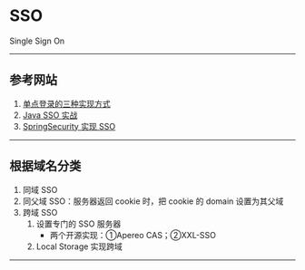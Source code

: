 # SSO
Single Sign On

---
## 参考网站
1. [单点登录的三种实现方式](https://mp.weixin.qq.com/s/OOQzl2WXS72CZMXLmXbeRA)
2. [Java SSO 实战](https://www.bilibili.com/video/BV1hT4y157QF)
3. [SpringSecurity 实现 SSO](https://mp.weixin.qq.com/s/9MCsxdkkWF4i4M6xbbO_xA)
---
## 根据域名分类
1. 同域 SSO
2. 同父域 SSO：服务器返回 cookie 时，把 cookie 的 domain 设置为其父域
3. 跨域 SSO
    1. 设置专门的 SSO 服务器
        - 两个开源实现：①Apereo CAS；②XXL-SSO
    2. Local Storage 实现跨域
---
